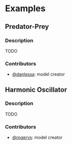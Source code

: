 # Examples

## Predator-Prey

### Description

TODO

### Contributors

* [@danlessa](https://github.com/danlessa): model creator

## Harmonic Oscillator

### Description

TODO

### Contributors

* [@rogervs](https://github.com/rogervs): model creator
